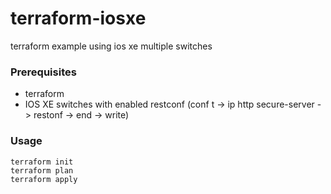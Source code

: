 # terraform-iosxe
terraform example using ios xe multiple switches
### Prerequisites

* terraform
* IOS XE switches with enabled restconf (conf t -> ip http secure-server -> restonf -> end -> write)


### Usage

```
terraform init
terraform plan
terraform apply
```
